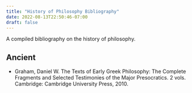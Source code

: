 ```yaml
---
title: "History of Philosophy Bibliography"
date: 2022-08-13T22:50:46-07:00
draft: false
---
```


A compiled bibliography on the history of philosophy. 

## Ancient

- Graham, Daniel W. The Texts of Early Greek Philosophy: The Complete Fragments and Selected Testimonies of the Major Presocratics. 2 vols. Cambridge: Cambridge University Press, 2010.